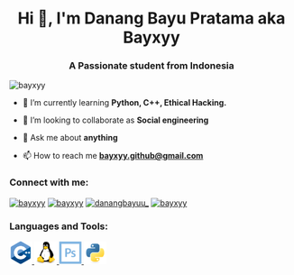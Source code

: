 <h1 align="center">Hi 👋, I'm Danang Bayu Pratama aka Bayxyy</h1>
<h3 align="center">A Passionate student from Indonesia</h3>

<p align="left"> <img src="https://komarev.com/ghpvc/?username=bayxyy&label=Profile%20views&color=0e75b6&style=flat" alt="bayxyy" /> </p>

- 🌱 I’m currently learning **Python, C++, Ethical Hacking.**

- 👯 I’m looking to collaborate as **Social engineering**

- 💬 Ask me about **anything**

- 📫 How to reach me **bayxyy.github@gmail.com**

<h3 align="left">Connect with me:</h3>
<p align="left">
<a href="https://twitter.com/bayxyy" target="blank"><img align="center" src="https://raw.githubusercontent.com/rahuldkjain/github-profile-readme-generator/master/src/images/icons/Social/twitter.svg" alt="bayxyy" height="30" width="40" /></a>
<a href="https://fb.com/bayxyy" target="blank"><img align="center" src="https://raw.githubusercontent.com/rahuldkjain/github-profile-readme-generator/master/src/images/icons/Social/facebook.svg" alt="bayxyy" height="30" width="40" /></a>
<a href="https://instagram.com/danangbayuu_" target="blank"><img align="center" src="https://raw.githubusercontent.com/rahuldkjain/github-profile-readme-generator/master/src/images/icons/Social/instagram.svg" alt="danangbayuu_" height="30" width="40" /></a>
<a href="https://www.youtube.com/c/bayxyy" target="blank"><img align="center" src="https://raw.githubusercontent.com/rahuldkjain/github-profile-readme-generator/master/src/images/icons/Social/youtube.svg" alt="bayxyy" height="30" width="40" /></a>
</p>

<h3 align="left">Languages and Tools:</h3>
<p align="left"> <a href="https://www.w3schools.com/cpp/" target="_blank" rel="noreferrer"> <img src="https://raw.githubusercontent.com/devicons/devicon/master/icons/cplusplus/cplusplus-original.svg" alt="cplusplus" width="40" height="40"/> </a> <a href="https://www.linux.org/" target="_blank" rel="noreferrer"> <img src="https://raw.githubusercontent.com/devicons/devicon/master/icons/linux/linux-original.svg" alt="linux" width="40" height="40"/> </a> <a href="https://www.photoshop.com/en" target="_blank" rel="noreferrer"> <img src="https://raw.githubusercontent.com/devicons/devicon/master/icons/photoshop/photoshop-line.svg" alt="photoshop" width="40" height="40"/> </a> <a href="https://www.python.org" target="_blank" rel="noreferrer"> <img src="https://raw.githubusercontent.com/devicons/devicon/master/icons/python/python-original.svg" alt="python" width="40" height="40"/> </a> </p>

